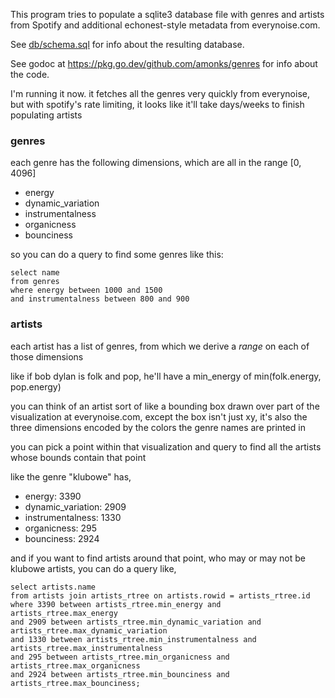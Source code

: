 This program tries to populate a sqlite3 database file with genres and artists
from Spotify and additional echonest-style metadata from everynoise.com.

See [db/schema.sql](https://github.com/amonks/genres/blob/main/db/schema.sql) for info about the resulting database.

See godoc at https://pkg.go.dev/github.com/amonks/genres for info about the code.

I'm running it now. it fetches all the genres very quickly from everynoise, but
with spotify's rate limiting, it looks like it'll take days/weeks to finish
populating artists

### genres

each genre has the following dimensions, which are all in the range [0, 4096]

- energy
- dynamic_variation
- instrumentalness
- organicness
- bounciness

so you can do a query to find some genres like this:

    select name
    from genres
    where energy between 1000 and 1500
    and instrumentalness between 800 and 900

### artists

each artist has a list of genres, from which we derive a _range_ on each of
those dimensions

like if bob dylan is folk and pop, he'll have a min_energy of min(folk.energy,
pop.energy)

you can think of an artist sort of like a bounding box drawn over part of the
visualization at everynoise.com, except the box isn't just xy, it's also the
three dimensions encoded by the colors the genre names are printed in

you can pick a point within that visualization and query to find all the artists
whose bounds contain that point

like the genre "klubowe" has,

- energy: 3390
- dynamic_variation: 2909
- instrumentalness: 1330
- organicness: 295
- bounciness: 2924

and if you want to find artists around that point, who may or may not be klubowe
artists, you can do a query like,

    select artists.name
    from artists join artists_rtree on artists.rowid = artists_rtree.id
    where 3390 between artists_rtree.min_energy and artists_rtree.max_energy
    and 2909 between artists_rtree.min_dynamic_variation and artists_rtree.max_dynamic_variation
    and 1330 between artists_rtree.min_instrumentalness and artists_rtree.max_instrumentalness
    and 295 between artists_rtree.min_organicness and artists_rtree.max_organicness
    and 2924 between artists_rtree.min_bounciness and artists_rtree.max_bounciness;
